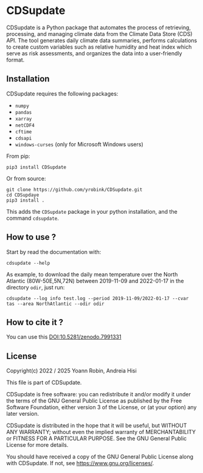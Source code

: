 # CDSupdate

CDSupdate is a Python package that automates the process of retrieving, processing, and managing climate data from the Climate
Data Store (CDS) API. The tool generates daily climate data summaries, performs calculations to create custom variables such as
relative humidity and heat index which serve as risk assessments, and organizes the data into a user-friendly format. 


## Installation

CDSupdate requires the following packages:

- `numpy`
- `pandas`
- `xarray`
- `netCDF4`
- `cftime`
- `cdsapi` 
- `windows-curses` (only for Microsoft Windows users)

From pip:

~~~shell
pip3 install CDSupdate
~~~

Or from source:

~~~shell
git clone https://github.com/yrobink/CDSupdate.git
cd CDSupdaye
pip3 install .
~~~

This adds the `CDSupdate` package in your python installation, and the command
`cdsupdate`.

## How to use ?

Start by read the documentation with:

~~~shell
cdsupdate --help
~~~

As example, to download the daily mean temperature over the North Atlantic
(80W-50E,5N,72N) between 2019-11-09 and 2022-01-17 in the directory `odir`, just run:

~~~shell
cdsupdate --log info test.log --period 2019-11-09/2022-01-17 --cvar tas --area NorthAtlantic --odir odir
~~~

## How to cite it ?

You can use this [DOI:10.5281/zenodo.7991331](https://doi.org/10.5281/zenodo.7991331)

## License

Copyright(c) 2022 / 2025 Yoann Robin, Andreia Hisi

This file is part of CDSupdate.

CDSupdate is free software: you can redistribute it and/or modify
it under the terms of the GNU General Public License as published by
the Free Software Foundation, either version 3 of the License, or
(at your option) any later version.

CDSupdate is distributed in the hope that it will be useful,
but WITHOUT ANY WARRANTY; without even the implied warranty of
MERCHANTABILITY or FITNESS FOR A PARTICULAR PURPOSE.  See the
GNU General Public License for more details.

You should have received a copy of the GNU General Public License
along with CDSupdate.  If not, see <https://www.gnu.org/licenses/>.

